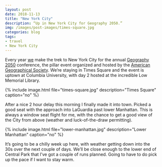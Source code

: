 ```yaml
---
layout: post
date: 2018-11-13
title: "New York City"
description: “Up in New York City for Geography 2050.”
img: /images/post-images/times-square.jpg
categories: blog
tags:
- travel
- New York City
---
```


Every year [we](https://www.spatialnetworks.com "Spatial Networks") make the trek to New York City for the annual [Geography 2050](http://www.geography2050.org "Geo 2050") conference, the pillar event organized and hosted by the [American Geographical Society](http://www.americangeo.org "American Geographical Society"). We’re staying in Times Square and the event is uptown at Columbia University, with day 2 hosted at the incredible Low Memorial Library.

{% include image.html file="times-square.jpg" description="Times Square" caption="no" %}

After a nice 2 hour delay this morning I finally made it into town. Picked a good seat with the approach into LaGuardia past lower Manhattan. This is always a window seat flight for me, with the chance to get a good view of the City from above (weather and luck-of-the-draw permitting).

{% include image.html file="lower-manhattan.jpg" description="Lower Manhattan" caption="no" %}

It’s going to be a chilly week up here, with weather getting down into the 30s over the next couple of days. We’ll be close enough to the lower end of Central Park that I’ve got a couple of runs planned. Going to have to do pick up the pace if I want to stay warm.
